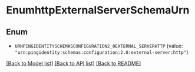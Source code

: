 # EnumhttpExternalServerSchemaUrn

## Enum


* `URNPINGIDENTITYSCHEMASCONFIGURATION2_0EXTERNAL_SERVERHTTP` (value: `"urn:pingidentity:schemas:configuration:2.0:external-server:http"`)


[[Back to Model list]](../README.md#documentation-for-models) [[Back to API list]](../README.md#documentation-for-api-endpoints) [[Back to README]](../README.md)


